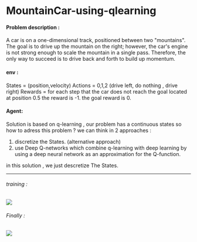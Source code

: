 # MountainCar-using-qlearning

#### Problem description : 

A car is on a one-dimensional track, positioned between two "mountains". The goal is to drive up the mountain on the right; however, the car's engine is not strong enough to scale the mountain in a single pass. Therefore, the only way to succeed is to drive back and forth to build up momentum.

#### env :

States = (position,velocity)
Actions = 0,1,2 (drive left, do nothing , drive right)
Rewards = for each step that the car does not reach the goal located at position 0.5 the reward is -1. the goal reward is 0.


#### Agent:

Solution is based on q-learning , our problem has a continuous states so how to adress this problem ? we can think in 2 approaches :

1. discretize the States. (alternative approach)
2. use Deep Q-networks which combine q-learning with deep learning by using a deep neural network as an approximation for the Q-function.

in this solution , we just descretize The States.

____________________________________________________________________________________________________________________________
###### training :

![](https://raw.githubusercontent.com/zackq88/MountainCar-using-qlearning-/main/.train.gif)


###### Finally :

![](https://raw.githubusercontent.com/zackq88/MountainCar-using-qlearning-/main/.solution.gif)

